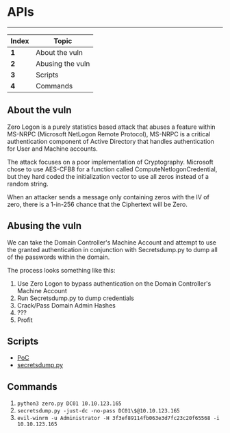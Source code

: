 # APIs
___
Index | Topic
--- | ---
**1** | About the vuln
**2** | Abusing the vuln
**3** | Scripts
**4** | Commands


## About the vuln

Zero Logon is a purely statistics based attack that abuses a feature within MS-NRPC (Microsoft NetLogon Remote Protocol), MS-NRPC is a critical authentication component of Active Directory that handles authentication for User and Machine accounts.

The attack focuses on a poor implementation of Cryptography. Microsoft chose to use AES-CFB8 for a function called ComputeNetlogonCredential, but they hard coded the initialization vector to use all zeros instead of a random string.

When an attacker sends a message only containing zeros with the IV of zero, there is a 1-in-256 chance that the Ciphertext will be Zero.

## Abusing the vuln

We can take the Domain Controller's Machine Account and attempt to use the granted authentication in conjunction with Secretsdump.py to dump all of the passwords within the domain.

The process looks something like this:
1. Use Zero Logon to bypass authentication on the Domain Controller's Machine Account
2. Run Secretsdump.py to dump credentials
3. Crack/Pass Domain Admin Hashes
4. ???
5. Profit

## Scripts

- [PoC](https://raw.githubusercontent.com/Sq00ky/Zero-Logon-Exploit/master/zeroLogon-NullPass.py)
- [secretsdump.py](https://raw.githubusercontent.com/SecureAuthCorp/impacket/master/examples/secretsdump.py)

## Commands

1. `python3 zero.py DC01 10.10.123.165`
2. `secretsdump.py -just-dc -no-pass DC01\$@10.10.123.165`
3. `evil-winrm -u Administrator -H 3f3ef89114fb063e3d7fc23c20f65568 -i 10.10.123.165`